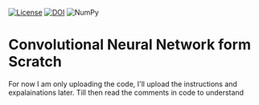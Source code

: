 [![License](https://img.shields.io/badge/License-BSD%202--Clause-orange.svg)](https://opensource.org/licenses/BSD-2-Clause)
[![DOI](https://zenodo.org/badge/330590189.svg)](https://zenodo.org/badge/latestdoi/330590189)
<img alt="NumPy" src="https://img.shields.io/badge/numpy%20-%23013243.svg?&style=for-the-badge&logo=numpy&logoColor=white" />
# Convolutional Neural Network form Scratch

For now I am only uploading the code, I'll upload the instructions and expalainations later.
Till then read the comments in code to understand
